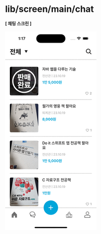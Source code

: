 # lib/screen/main/chat

<b>[ 채팅 스크린 ]</b>
<br />
<br />
<img src="https://github.com/team-ilpalsam/Flutter_DaelimMarket/blob/main/readme/main/chat.gif" width="auto" height="640px">
